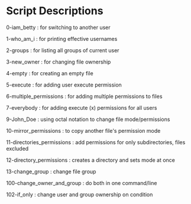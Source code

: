 # Script Descriptions

0-iam_betty
: for switching to another user

1-who_am_i
: for printing effective usernames

2-groups
: for listing all groups of current user

3-new_owner
: for changing file ownership

4-empty
: for creating an empty file

5-execute
: for adding user execute permission

6-multiple_permissions
: for adding multiple permissions to files

7-everybody
: for adding execute (x) permissions for all users

9-John_Doe
: using octal notation to change file mode/permissions

10-mirror_permissions
: to copy another file's permission mode

11-directories_permissions
: add permissions for only subdirectories, files excluded

12-directory_permissions
: creates a directory and sets mode at once

13-change_group
: change file group

100-change_owner_and_group
: do both in one command/line

102-if_only
: change user and group ownership on condition
